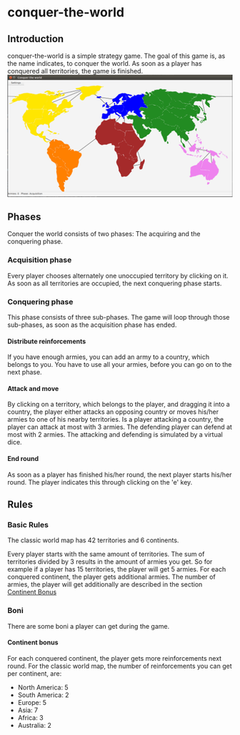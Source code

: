 # conquer-the-world

## Introduction 
conquer-the-world is a simple strategy game. The goal of this game is, as the name indicates, to conquer the world. As soon as a player has conquered all territories, the game is finished.
![Alt starting view of the conquer-the-world screen](src/main/resources/images/ctw_start.png)

## Phases
Conquer the world consists of two phases: The acquiring and the conquering phase.

### Acquisition phase
Every player chooses alternately one unoccupied territory by clicking on it.
As soon as all territories are occupied, the next conquering phase starts.

### Conquering phase
This phase consists of three sub-phases. The game will loop through those sub-phases, as soon as the acquisition phase has ended.

#### Distribute reinforcements
If you have enough armies, you can add an army to a country, which belongs to you. You have to use all your armies, before you can go on to the next phase. 

#### Attack and move
By clicking on a territory, which belongs to the player, and dragging it into a country, the player either attacks an opposing country or moves his/her armies to one of his nearby territories.
Is a player attacking a country, the player can attack at most with 3 armies. The defending player can defend at most with 2 armies. The attacking and defending is simulated by a virtual dice.

#### End round
As soon as a player has finished his/her round, the next player starts his/her round.
The player indicates this through clicking on the 'e' key.

## Rules

### Basic Rules
The classic world map has 42 territories and 6 continents.

Every player starts with the same amount of territories. The sum of territories divided by 3 results in the amount of armies you get.
So for example if a player has 15 territories, the player will get 5 armies. For each conquered continent, the player gets additional armies. 
The number of armies, the player will get additionally are described in the section [Continent Bonus](#continent-bonus) 

### Boni
There are some boni a player can get during the game.

#### Continent bonus
For each conquered continent, the player gets more reinforcements next round. 
For the classic world map, the number of reinforcements you can get per continent, are:
 * North America: 5
 * South America: 2
 * Europe: 5
 * Asia: 7
 * Africa: 3
 * Australia: 2
